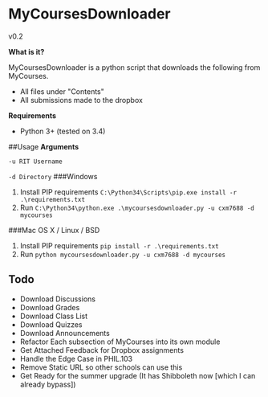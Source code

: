 # MyCoursesDownloader
v0.2

**What is it?**

MyCoursesDownloader is a python script that downloads the following from MyCourses.

* All files under "Contents"
* All submissions made to the dropbox

**Requirements**

* Python 3+ (tested on 3.4)

##Usage
**Arguments**

`-u RIT Username`

`-d Directory`
###Windows
1. Install PIP requirements `C:\Python34\Scripts\pip.exe install -r .\requirements.txt`
2. Run `C:\Python34\python.exe .\mycoursesdownloader.py -u cxm7688 -d mycourses`

###Mac OS X / Linux / BSD
1. Install PIP requirements `pip install -r .\requirements.txt`
2. Run `python mycoursesdownloader.py -u cxm7688 -d mycourses`

## Todo
* Download Discussions
* Download Grades
* Download Class List
* Download Quizzes
* Download Announcements
* Refactor Each subsection of MyCourses into its own module
* Get Attached Feedback for Dropbox assignments
* Handle the Edge Case in PHIL.103
* Remove Static URL so other schools can use this
* Get Ready for the summer upgrade (It has Shibboleth now [which I can already bypass])